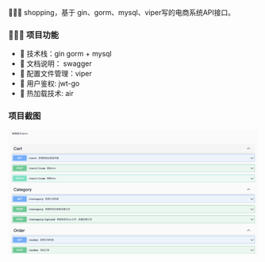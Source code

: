 
🚀🚀🚀 shopping，基于 gin、gorm、mysql、viper写的电商系统API接口。

### 🔨🔨🔨 项目功能

- 🚀 技术栈：gin gorm + mysql
- 🚀 文档说明： swagger
- 🚀 配置文件管理：viper
- 🚀 用户鉴权: jwt-go
- 🚀 热加载技术: air

### 项目截图
![image](https://github.com/JimmyDan90/shopping/blob/main/screenshot/screenshot.png?raw=true)
